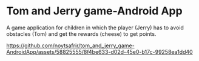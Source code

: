 # Tom and Jerry game-Android App
A game application for children in which the player (Jerry) has to avoid obstacles (Tom) and get the rewards (cheese) to get points.


https://github.com/noytsafrir/tom_and_jerry_game-AndroidApp/assets/58825555/8f4be633-d02d-45e0-b17c-99258ea1dd40

